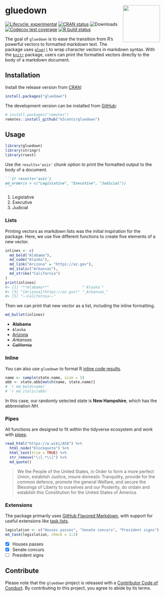 
<!-- README.md is generated from README.Rmd. Please edit that file -->

# gluedown <img src="man/figures/logo.png" align="right" width="120" />

<!-- badges: start -->

[![Lifecycle:
experimental](https://img.shields.io/badge/lifecycle-maturing-blue.svg)](https://lifecycle.r-lib.org/articles/stages.html#maturing)
[![CRAN
status](https://www.r-pkg.org/badges/version/gluedown)](https://CRAN.R-project.org/package=gluedown)
![Downloads](https://cranlogs.r-pkg.org/badges/grand-total/gluedown)
[![Codecov test
coverage](https://codecov.io/gh/k5cents/gluedown/graph/badge.svg?token=Ln4HFpOH2P)](https://app.codecov.io/gh/k5cents/gluedown?branch=master)
[![R build
status](https://github.com/k5cents/gluedown/workflows/R-CMD-check/badge.svg)](https://github.com/k5cents/gluedown/actions)
<!-- badges: end -->

The goal of `gluedown` is to ease the transition from R’s powerful
vectors to formatted markdown text. The package uses
[`glue()`](https://github.com/tidyverse/glue) to wrap character vectors
in markdown syntax. With the [`knitr`](https://github.com/yihui/knitr)
package, users can print the formatted vectors directly to the body of a
markdown document.

## Installation

Install the release version from
[CRAN](https://cran.r-project.org/package=gluedown):

``` r
install.packages("gluedown")
```

The development version can be installed from
[GitHub](https://github.com/k5cents/gluedown):

``` r
# install.packages("remotes")
remotes::install_github("k5cents/gluedown")
```

## Usage

``` r
library(gluedown)
library(stringr)
library(rvest)
```

Use the `results='asis'` chunk option to print the formatted output to
the body of a document.

```` markdown
```{r results='asis'}
md_order(x = c("Legislative", "Executive", "Judicial"))
```
````

1.  Legislative
2.  Executive
3.  Judicial

### Lists

Printing vectors as markdown lists was the initial inspiration for the
package. Here, we use five different functions to create five elements
of a new vector.

``` r
inlines <- c(
  md_bold("Alabama"),
  md_code("Alaska"),
  md_link("Arizona" = "https://az.gov"),
  md_italic("Arkansas"),
  md_strike("California")
)
print(inlines)
#> [1] "**Alabama**"               "`Alaska`"                 
#> [3] "[Arizona](https://az.gov)" "_Arkansas_"               
#> [5] "~~California~~"
```

Then we can print that new vector as a list, including the inline
formatting.

``` r
md_bullet(inlines)
```

- **Alabama**
- `Alaska`
- [Arizona](https://az.gov)
- *Arkansas*
- ~~California~~

### Inline

You can also use `gluedown` to format R [inline code
results](https://rmarkdown.rstudio.com/lesson-4.html).

``` r
name <- sample(state.name, size = 1)
abb <- state.abb[match(name, state.name)]
# `r md_bold(name)`
# `r md_italic(abb)`
```

In this case, our randomly selected state is **New Hampshire**, which
has the abbreviation *NH*.

### Pipes

All functions are designed to fit within the tidyverse ecosystem and
work with [pipes](https://magrittr.tidyverse.org/reference/pipe.html).

``` r
read_html("https://w.wiki/A58") %>% 
  html_node("blockquote") %>% 
  html_text(trim = TRUE) %>% 
  str_remove("\\[.*\\]") %>% 
  md_quote()
```

> We the People of the United States, in Order to form a more perfect
> Union, establish Justice, insure domestic Tranquility, provide for the
> common defence, promote the general Welfare, and secure the Blessings
> of Liberty to ourselves and our Posterity, do ordain and establish
> this Constitution for the United States of America.

### Extensions

The package primarily uses [GitHub Flavored
Markdown](https://github.github.com/gfm/), with support for useful
extensions like [task
lists](https://help.github.com/en/articles/about-task-lists).

``` r
legislation <- c("Houses passes", "Senate concurs", "President signs")
md_task(legislation, check = 1:2)
```

- [x] Houses passes
- [x] Senate concurs
- [ ] President signs

## Contribute

Please note that the `gluedown` project is released with a [Contributor
Code of
Conduct](https://k5cents.github.io/gluedown/CODE_OF_CONDUCT.html). By
contributing to this project, you agree to abide by its terms.

<!-- links: start -->
<!-- links: end -->
